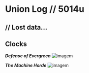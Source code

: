 # Union Log // 5014u
// Lost data...
---
## Clocks

***Defense of Evergreen***
![imagem](clocks/06/6clock_5.png)

***The Machine Horde***
![imagem](clocks/06/6clock_0.png)
